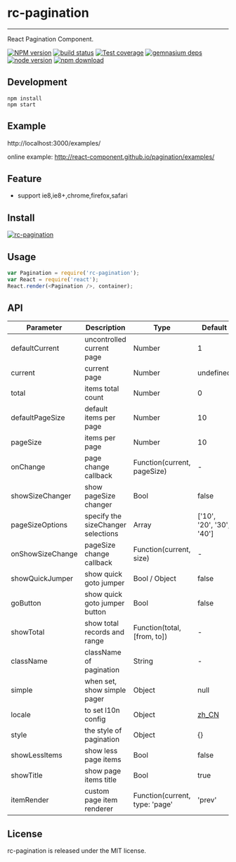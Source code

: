 # rc-pagination
---

React Pagination Component.

[![NPM version][npm-image]][npm-url]
[![build status][travis-image]][travis-url]
[![Test coverage][coveralls-image]][coveralls-url]
[![gemnasium deps][gemnasium-image]][gemnasium-url]
[![node version][node-image]][node-url]
[![npm download][download-image]][download-url]

[npm-image]: http://img.shields.io/npm/v/rc-pagination.svg?style=flat-square
[npm-url]: http://npmjs.org/package/rc-pagination
[travis-image]: https://img.shields.io/travis/react-component/pagination.svg?style=flat-square
[travis-url]: https://travis-ci.org/react-component/pagination
[coveralls-image]: https://img.shields.io/coveralls/react-component/pagination.svg?style=flat-square
[coveralls-url]: https://coveralls.io/r/react-component/pagination?branch=master
[gemnasium-image]: http://img.shields.io/gemnasium/react-component/pagination.svg?style=flat-square
[gemnasium-url]: https://gemnasium.com/react-component/pagination
[node-image]: https://img.shields.io/badge/node.js-%3E=_0.10-green.svg?style=flat-square
[node-url]: http://nodejs.org/download/
[download-image]: https://img.shields.io/npm/dm/rc-pagination.svg?style=flat-square
[download-url]: https://npmjs.org/package/rc-pagination


## Development

```
npm install
npm start
```

## Example

http://localhost:3000/examples/

online example: http://react-component.github.io/pagination/examples/

## Feature

* support ie8,ie8+,chrome,firefox,safari

## Install

[![rc-pagination](https://nodei.co/npm/rc-pagination.png)](https://npmjs.org/package/rc-pagination)

## Usage

```js
var Pagination = require('rc-pagination');
var React = require('react');
React.render(<Pagination />, container);
```

## API

| Parameter        | Description                        | Type          | Default                  |
|------------------|------------------------------------|---------------|--------------------------|
| defaultCurrent   | uncontrolled current page          | Number        | 1                        |
| current          | current page                       | Number        | undefined                |
| total            | items total count                  | Number        | 0                        |
| defaultPageSize  | default items per page             | Number        | 10                       |
| pageSize         | items per page                     | Number        | 10                       |
| onChange         | page change callback               | Function(current, pageSize)      | -     |
| showSizeChanger  | show pageSize changer              | Bool          | false                    |
| pageSizeOptions  | specify the sizeChanger selections | Array<String> | ['10', '20', '30', '40'] |
| onShowSizeChange | pageSize change callback           | Function(current, size)  | -        |
| showQuickJumper  | show quick goto jumper             | Bool / Object | false                    |
| goButton         | show quick goto jumper button      | Bool          | false                    |
| showTotal        | show total records and range            | Function(total, [from, to]) | -     |
| className        | className of pagination            | String        | -                        |
| simple           | when set, show simple pager        | Object        | null                     |
| locale           | to set l10n config                 | Object        | [zh_CN](https://github.com/react-component/pagination/blob/master/src/locale/zh_CN.js) |
| style            | the style of pagination            | Object        | {}                       |
| showLessItems    | show less page items               | Bool          | false                    |
| showTitle        | show page items title              | Bool          | true                     |
| itemRender       | custom page item renderer          | Function(current, type: 'page' | 'prev' | 'next' | 'jump-prev' | 'jump-next'): React.ReactNode| `(current) => <a>{current}</a>` |

## License

rc-pagination is released under the MIT license.
